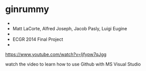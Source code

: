 # ginrummy

 *                                                         
 * Matt LaCorte, Alfred Joseph, Jacob Pasly, Luigi Eugine  
 *                                                         
 * ECGR 2014 Final Project                                 
 *                                                         


https://www.youtube.com/watch?v=Ijfypw7qJgg

watch the video to learn how to use Github with MS Visual Studio

